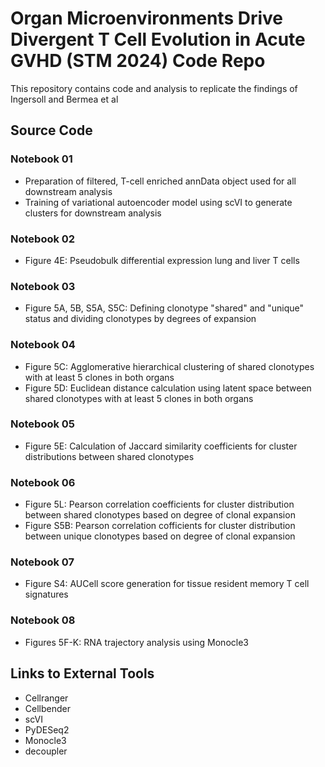 # Organ Microenvironments Drive Divergent T Cell Evolution in Acute GVHD (STM 2024) Code Repo

This repository contains code and analysis to replicate the findings of Ingersoll and Bermea et al
## Source Code

### Notebook 01
* Preparation of filtered, T-cell enriched annData object used for all downstream analysis
* Training of variational autoencoder model using scVI to generate clusters for downstream analysis

### Notebook 02
* Figure 4E: Pseudobulk differential expression lung and liver T cells

### Notebook 03
* Figure 5A, 5B, S5A, S5C: Defining clonotype "shared" and "unique" status and dividing clonotypes by degrees of expansion

### Notebook 04
* Figure 5C: Agglomerative hierarchical clustering of shared clonotypes with at least 5 clones in both organs
* Figure 5D: Euclidean distance calculation using latent space between shared clonotypes with at least 5 clones in both organs

### Notebook 05
* Figure 5E: Calculation of Jaccard similarity coefficients for cluster distributions between shared clonotypes 

### Notebook 06
* Figure 5L: Pearson correlation coefficients for cluster distribution between shared clonotypes based on degree of clonal expansion
* Figure S5B: Pearson correlation cofficients for cluster distribution between unique clonotypes based on degree of clonal expansion

### Notebook 07
* Figure S4: AUCell score generation for tissue resident memory T cell signatures

### Notebook 08
* Figures 5F-K: RNA trajectory analysis using Monocle3

## Links to External Tools
* Cellranger
* Cellbender
* scVI
* PyDESeq2
* Monocle3
* decoupler
